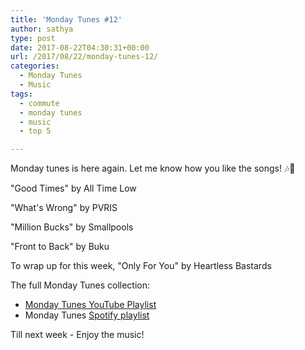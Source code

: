 ```yaml
---
title: 'Monday Tunes #12'
author: sathya
type: post
date: 2017-08-22T04:30:31+00:00
url: /2017/08/22/monday-tunes-12/
categories:
  - Monday Tunes
  - Music
tags:
  - commute
  - monday tunes
  - music
  - top 5

---
```

Monday tunes is here again. Let me know how you like the songs! &#x1f3b6;&#x1f3b5;

<!--more-->

"Good Times" by All Time Low



"What's Wrong" by PVRIS



"Million Bucks" by Smallpools



"Front to Back" by Buku



To wrap up for this week, "Only For You" by Heartless Bastards



The full Monday Tunes collection:

  * <a href="https://www.youtube.com/playlist?list=PLxKOjmEYzYcTogkkHfq_7tObgpFLEMmG4" target="_blank" rel="noopener">Monday Tunes YouTube Playlist</a>
  * Monday Tunes <a href="https://open.spotify.com/user/sathyabhat/playlist/2L5gZLGx8lL1g5nHqJdkKp" target="_blank" rel="noopener">Spotify playlist</a>



Till next week - Enjoy the music!